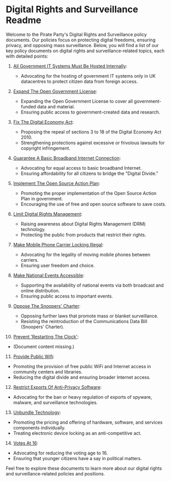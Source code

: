 # Digital Rights and Surveillance Readme

Welcome to the Pirate Party's Digital Rights and Surveillance policy documents. Our policies focus on protecting digital freedoms, ensuring privacy, and opposing mass surveillance. Below, you will find a list of our key policy documents on digital rights and surveillance-related topics, each with detailed points:

1. [All Government IT Systems Must Be Hosted Internally](readme.md):
   - Advocating for the hosting of government IT systems only in UK datacentres to protect citizen data from foreign access.

2. [Expand The Open Government License](readme.md):
   - Expanding the Open Government License to cover all government-funded data and material.
   - Ensuring public access to government-created data and research.

3. [Fix The Digital Economy Act](readme.md):
   - Proposing the repeal of sections 3 to 18 of the Digital Economy Act 2010.
   - Strengthening protections against excessive or frivolous lawsuits for copyright infringement.

4. [Guarantee A Basic Broadband Internet Connection](readme.md):
   - Advocating for equal access to basic broadband Internet.
   - Ensuring affordability for all citizens to bridge the "Digital Divide."

5. [Implement The Open Source Action Plan](readme.md):
   - Promoting the proper implementation of the Open Source Action Plan in government.
   - Encouraging the use of free and open source software to save costs.

6. [Limit Digital Rights Management](readme.md):
   - Raising awareness about Digital Rights Management (DRM) technology.
   - Protecting the public from products that restrict their rights.

7. [Make Mobile Phone Carrier Locking Illegal](readme.md):
   - Advocating for the legality of moving mobile phones between carriers.
   - Ensuring user freedom and choice.

8. [Make National Events Accessible](readme.md):
   - Supporting the availability of national events via both broadcast and online distribution.
   - Ensuring public access to important events.

9. [Oppose The Snoopers' Charter](readme.md):
   - Opposing further laws that promote mass or blanket surveillance.
   - Resisting the reintroduction of the Communications Data Bill (Snoopers' Charter).

10. [Prevent 'Restarting The Clock'](readme.md):
   - (Document content missing.)

11. [Provide Public Wifi](readme.md):
   - Promoting the provision of free public WiFi and Internet access in community centers and libraries.
   - Reducing the digital divide and ensuring broader Internet access.

12. [Restrict Exports Of Anti-Privacy Software](readme.md):
   - Advocating for the ban or heavy regulation of exports of spyware, malware, and surveillance technologies.

13. [Unbundle Technology](readme.md):
   - Promoting the pricing and offering of hardware, software, and services components individually.
   - Treating electronic device locking as an anti-competitive act.

14. [Votes At 16](readme.md):
   - Advocating for reducing the voting age to 16.
   - Ensuring that younger citizens have a say in political matters.

Feel free to explore these documents to learn more about our digital rights and surveillance-related policies and positions.
